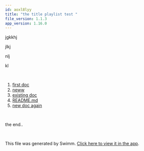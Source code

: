 ```yaml
---
id: aoxl8lyy
title: "the title playlist test "
file_version: 1.1.3
app_version: 1.16.0
---
```


<!-- Intro - Do not remove this comment -->
jgkkhj

jlkj

nlj

kl

<br/>

<!-- Steps - Do not remove this comment -->
1. [first doc](first-doc.ojhe4poo.sw.md)
2. [neww](neww.rf298eb9.sw.md)
3. [ existing doc ](existing-doc.39rd7sp0.sw.md)
4. [README.md](README.md)
5. [new doc again](new-doc-again.0ya1prfr.sw.md)


<br/>

<!-- Summary - Do not remove this comment -->
the end..

<br/>

This file was generated by Swimm. [Click here to view it in the app](https://swimm-web-app.web.app/repos/Z2l0aHViJTNBJTNBZWNvbW0lM0ElM0Ftb3NoaWtzd2ltbQ==/playlists/aoxl8lyy).
